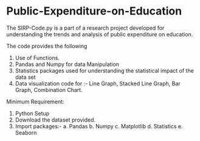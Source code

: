# Public-Expenditure-on-Education

The SIRP-Code.py is a part of a research project developed for understanding the trends and analysis of public expenditure on education. 

The code provides the following
1. Use of Functions. 
2. Pandas and Numpy for data Manipulation 
3. Statistics packages used for understanding the statistical impact of the data set 
4. Data visualization code for :- Line Graph, Stacked Line Graph, Bar Graph, Combination Chart. 

Minimum Requirement:
1. Python Setup
2. Download the dataset provided. 
3. Import packages:- 
  a. Pandas 
  b. Numpy
  c. Matplotlib
  d. Statistics
  e. Seaborn
